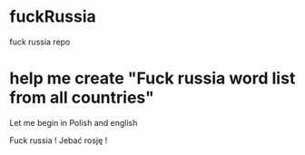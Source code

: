 # fuckRussia
fuck russia repo

# help me create "Fuck russia word list from all countries"
Let me begin in Polish and english

Fuck russia !
Jebać rosję !
